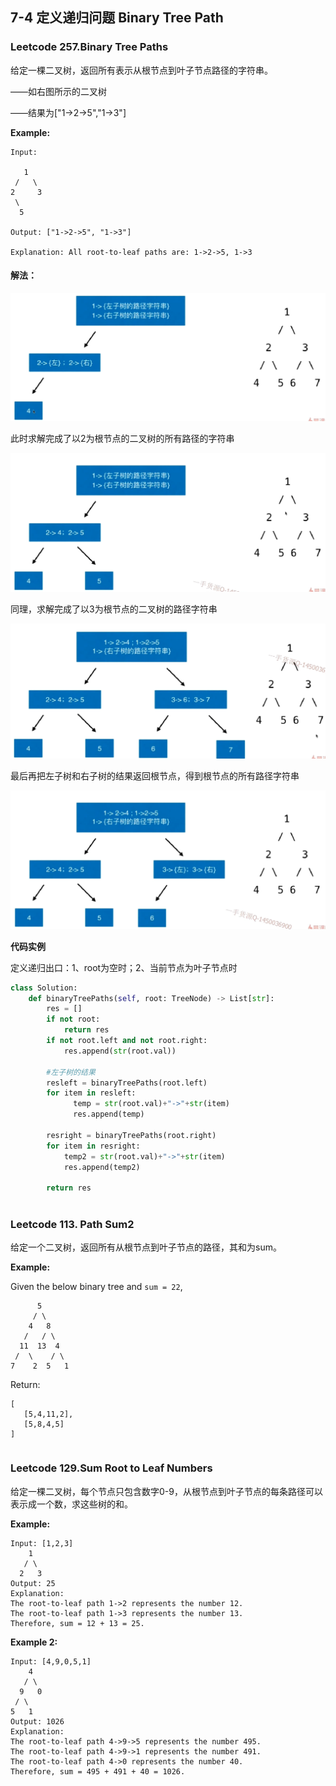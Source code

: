 ## 7-4 定义递归问题 Binary Tree Path

### Leetcode 257.Binary Tree Paths

给定一棵二叉树，返回所有表示从根节点到叶子节点路径的字符串。

——如右图所示的二叉树

——结果为["1->2->5","1->3"]

**Example:**

```
Input:

   1
 /   \
2     3
 \
  5

Output: ["1->2->5", "1->3"]

Explanation: All root-to-leaf paths are: 1->2->5, 1->3
```



#### 解法：

![图1](https://raw.githubusercontent.com/alstonzero/Playing-Leetcode/master/%E7%8E%A9%E8%BD%AC%E7%AE%97%E6%B3%95%E9%9D%A2%E8%AF%95/%E7%AC%AC7%E7%AB%A0%20%E4%BA%8C%E5%8F%89%E6%A0%91%E5%92%8C%E9%80%92%E5%BD%92/pic/7-4_01.png)



此时求解完成了以2为根节点的二叉树的所有路径的字符串

![图2](https://raw.githubusercontent.com/alstonzero/Playing-Leetcode/master/%E7%8E%A9%E8%BD%AC%E7%AE%97%E6%B3%95%E9%9D%A2%E8%AF%95/%E7%AC%AC7%E7%AB%A0%20%E4%BA%8C%E5%8F%89%E6%A0%91%E5%92%8C%E9%80%92%E5%BD%92/pic/7-4_02.png)



同理，求解完成了以3为根节点的二叉树的路径字符串

![图3](https://raw.githubusercontent.com/alstonzero/Playing-Leetcode/master/%E7%8E%A9%E8%BD%AC%E7%AE%97%E6%B3%95%E9%9D%A2%E8%AF%95/%E7%AC%AC7%E7%AB%A0%20%E4%BA%8C%E5%8F%89%E6%A0%91%E5%92%8C%E9%80%92%E5%BD%92/pic/7-4_03.png)



最后再把左子树和右子树的结果返回根节点，得到根节点的所有路径字符串



![图4](https://raw.githubusercontent.com/alstonzero/Playing-Leetcode/master/%E7%8E%A9%E8%BD%AC%E7%AE%97%E6%B3%95%E9%9D%A2%E8%AF%95/%E7%AC%AC7%E7%AB%A0%20%E4%BA%8C%E5%8F%89%E6%A0%91%E5%92%8C%E9%80%92%E5%BD%92/pic/7-4_04.png)

**代码实例**

定义递归出口：1、root为空时；2、当前节点为叶子节点时

```python
class Solution:
    def binaryTreePaths(self, root: TreeNode) -> List[str]:
        res = []
        if not root:
            return res
        if not root.left and not root.right:
            res.append(str(root.val))
        
        #左子树的结果
        resleft = binaryTreePaths(root.left)
        for item in resleft:
              temp = str(root.val)+"->"+str(item)
              res.append(temp)
        
        resright = binaryTreePaths(root.right)
        for item in resright:
            temp2 = str(root.val)+"->"+str(item)
            res.append(temp2)
            
        return res
        
```



### Leetcode 113. Path Sum2

给定一个二叉树，返回所有从根节点到叶子节点的路径，其和为sum。

**Example:**

Given the below binary tree and `sum = 22`,

```
      5
     / \
    4   8
   /   / \
  11  13  4
 /  \    / \
7    2  5   1
```

Return:

```
[
   [5,4,11,2],
   [5,8,4,5]
]
```





```python


```



### Leetcode 129.Sum Root to Leaf Numbers

给定一棵二叉树，每个节点只包含数字0-9，从根节点到叶子节点的每条路径可以表示成一个数，求这些树的和。

**Example:**

```
Input: [1,2,3]
    1
   / \
  2   3
Output: 25
Explanation:
The root-to-leaf path 1->2 represents the number 12.
The root-to-leaf path 1->3 represents the number 13.
Therefore, sum = 12 + 13 = 25.
```

**Example 2:**

```
Input: [4,9,0,5,1]
    4
   / \
  9   0
 / \
5   1
Output: 1026
Explanation:
The root-to-leaf path 4->9->5 represents the number 495.
The root-to-leaf path 4->9->1 represents the number 491.
The root-to-leaf path 4->0 represents the number 40.
Therefore, sum = 495 + 491 + 40 = 1026.
```